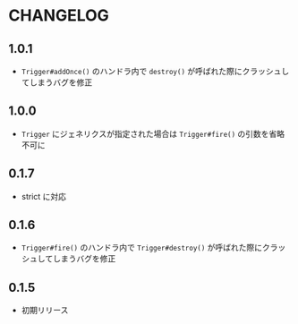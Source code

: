 # CHANGELOG

## 1.0.1
* `Trigger#addOnce()` のハンドラ内で `destroy()` が呼ばれた際にクラッシュしてしまうバグを修正

## 1.0.0
* `Trigger` にジェネリクスが指定された場合は `Trigger#fire()` の引数を省略不可に

## 0.1.7
* strict に対応

## 0.1.6
* `Trigger#fire()` のハンドラ内で `Trigger#destroy()` が呼ばれた際にクラッシュしてしまうバグを修正

## 0.1.5
* 初期リリース

